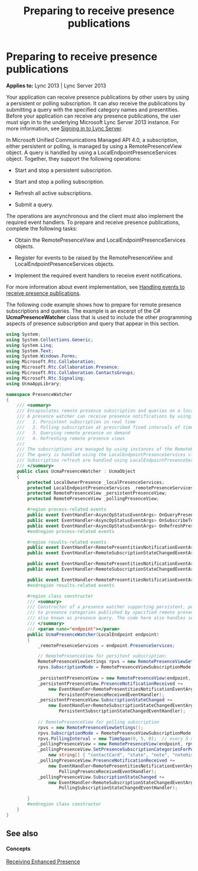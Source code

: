 ﻿---
title: Preparing to receive presence publications
TOCTitle: Preparing to receive presence publications
ms:assetid: b35c72f3-8201-4274-b33b-299943143de6
ms:mtpsurl: https://msdn.microsoft.com/library/Dn454656(v=office.15)
ms:contentKeyID: 57092917
ms.date: 07/24/2014
mtps_version: v=office.15
dev_langs:
- csharp
---

# Preparing to receive presence publications


**Applies to:** Lync 2013 | Lync Server 2013

Your application can receive presence publications by other users by using a persistent or polling subscription. It can also receive the publications by submitting a query with the specified category names and presentities. Before your application can receive any presence publications, the user must sign in to the underlying Microsoft Lync Server 2013 instance. For more information, see [Signing in to Lync Server](signing-in-to-lync-server.md).

In Microsoft Unified Communications Managed API 4.0, a subscription, either persistent or polling, is managed by using a RemotePresenceView object. A query is handled by using a LocalEndpointPresenceServices object. Together, they support the following operations:

  - Start and stop a persistent subscription.

  - Start and stop a polling subscription.

  - Refresh all active subscriptions.

  - Submit a query.

The operations are asynchronous and the client must also implement the required event handlers. To prepare and receive presence publications, complete the following tasks:

  - Obtain the RemotePresenceView and LocalEndpointPresenceServices objects.

  - Register for events to be raised by the RemotePresenceView and LocalEndpointPresenceServices objects.

  - Implement the required event handlers to receive event notifications.

For more information about event implementation, see [Handling events to receive presence publications](handling-events-to-receive-presence-publications.md).

The following code example shows how to prepare for remote presence subscriptions and queries. The example is an excerpt of the C\# **UcmaPresenceWatcher** class that is used to include the other programming aspects of presence subscription and query that appear in this section.

```csharp
using System;
using System.Collections.Generic;
using System.Linq;
using System.Text;
using System.Windows.Forms;
using Microsoft.Rtc.Collaboration;
using Microsoft.Rtc.Collaboration.Presence;
using Microsoft.Rtc.Collaboration.ContactsGroups;
using Microsoft.Rtc.Signaling;
using UcmaAppLibrary;

namespace PresenceWatcher 
{
    /// <summary>
    /// Encapsulates remote presence subscription and queries on a local endpoint. 
    /// A presence watcher can receive presence notifications by using:
    ///   1. Persistent subscription in real time
    ///   2. Polling subscription at prescribed fixed intervals of time
    ///   3. Querying remote presence on demand
    ///   4. Refreshing remote presence views
    ///   
    /// The subscriptions are managed by using instances of the RemotePresenceView class.
    /// The query is handled using the LocalEndpointPresenceServices class.
    /// Subscription refresh are handled using LocalEndpointPresenceServices class.
    /// </summary>
    public class UcmaPresenceWatcher : UcmaObject
    {
        protected LocalOwnerPresence _localPresenceServices;
        protected LocalEndpointPresenceServices _remotePresenceServices;
        protected RemotePresenceView _persistentPresenceView;
        protected RemotePresenceView _pollingPresenceView;

        #region process-related events
        public event EventHandler<AsyncOpStatusEventArgs> OnQueryPresenceCompleted;
        public event EventHandler<AsyncOpStatusEventArgs> OnSubscribeToPresenceCompleted;
        public event EventHandler<AsyncOpStatusEventArgs> OnRefreshPresenceViewsCompleted;
        #endregion process-related events

        #region results-related events
        public event EventHandler<RemotePresentitiesNotificationEventArgs> OnPersistentPresenceReceived;
        public event EventHandler<RemoteSubscriptionStateChangedEventArgs> OnPersistentSubscriptionStateChanged;

        public event EventHandler<RemotePresentitiesNotificationEventArgs> OnPollingPresenceReceived;
        public event EventHandler<RemoteSubscriptionStateChangedEventArgs> OnPollingSubscriptionStateChanged;

        public event EventHandler<RemotePresentitiesNotificationEventArgs> OnQueryingPresenceReceived;
        #endregion results-related events

        #region class constructor
        /// <summary>
        /// Constructor of a presence watcher supporting persistent, polling and on-demand subscriptions 
        /// to presence categories published by specified remote presentities. On-demand subscription is 
        /// also known as presence query. The code here also handles self-presence.
        /// </summary>
        /// <param name="endpoint"></param>
        public UcmaPresenceWatcher(LocalEndpoint endpoint)
        {
            _remotePresenceServices = endpoint.PresenceServices;

            // RemotePresenceView for persitent subscription:
            RemotePresenceViewSettings rpvs = new RemotePresenceViewSettings();
            rpvs.SubscriptionMode = RemotePresenceViewSubscriptionMode.Persistent;
            
            _persistentPresenceView = new RemotePresenceView(endpoint, rpvs);
            _persistentPresenceView.PresenceNotificationReceived += 
                new EventHandler<RemotePresentitiesNotificationEventArgs>(
                    PersistentPresenceReceivedEventHandler);
            _persistentPresenceView.SubscriptionStateChanged += 
                new EventHandler<RemoteSubscriptionStateChangedEventArgs>(
                    PersistentSubscriptionStateChangedEventHandler);
            
            // RemotePresenceView for polling subscription
            rpvs = new RemotePresenceViewSettings();
            rpvs.SubscriptionMode = RemotePresenceViewSubscriptionMode.Polling;
            rpvs.PollingInterval = new TimeSpan(0, 5, 0);  // every 5 minutes
            _pollingPresenceView = new RemotePresenceView(endpoint, rpvs);
            _pollingPresenceView.SetPresenceSubscriptionCategoriesForPolling(
                new string[] { "contactCard", "state", "note", "noteHistory" });
            _pollingPresenceView.PresenceNotificationReceived += 
                new EventHandler<RemotePresentitiesNotificationEventArgs>(
                    PollingPresenceReceivedEventHandler);
            _pollingPresenceView.SubscriptionStateChanged += 
                new EventHandler<RemoteSubscriptionStateChangedEventArgs>(
                    PollingSubscriptionStateChangedEventHandler);

        }
        #endregion class constructor
    }
}

```

## See also

#### Concepts

[Receiving Enhanced Presence](receiving-enhanced-presence.md)

